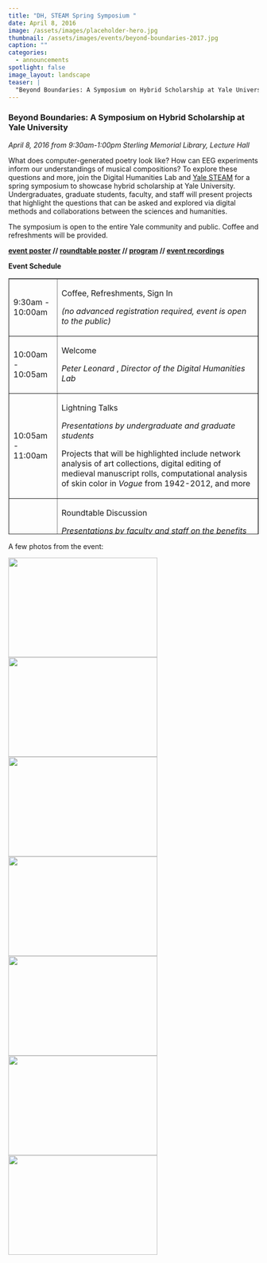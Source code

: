 ```yaml
---
title: "DH, STEAM Spring Symposium "
date: April 8, 2016
image: /assets/images/placeholder-hero.jpg
thumbnail: /assets/images/events/beyond-boundaries-2017.jpg
caption: ""
categories: 
  - announcements
spotlight: false 
image_layout: landscape
teaser: |
  "Beyond Boundaries: A Symposium on Hybrid Scholarship at Yale University April 8, 2016 from 9:30am-1:00pmSterling Memorial Library, Lecture Hall What does computer-generated poetry look like? How..."
---
```


<h3>Beyond Boundaries: A Symposium on Hybrid Scholarship at Yale University</h3>
<em>April 8, 2016 from 9:30am-1:00pm</em>
<em>Sterling Memorial Library, Lecture Hall</em>
   
What does computer-generated poetry look like? How can EEG experiments inform our understandings of musical compositions? To explore these questions and more, join the Digital Humanities Lab and <a href="http://steamwith.us/YaleSTEAM.html" target="_blank">Yale STEAM</a> for a spring symposium to showcase hybrid scholarship at Yale University. Undergraduates, graduate students, faculty, and staff will present projects that highlight the questions that can be asked and explored via digital methods and collaborations between the sciences and humanities.
   
The symposium is open to the entire Yale community and public. Coffee and refreshments will be provided.
   
<strong>
  <a href="http://web.library.yale.edu/sites/default/files/images/BB-concepts-poster.jpg">event poster</a> // <a href="http://web.library.yale.edu/sites/default/files/images/2016-04-08-BB-tabloid-poster2.jpg">roundtable poster</a> // <a href="https://issuu.com/mongmedia/docs/2016-04-08-symposium-program">program</a> // <a href="https://www.youtube.com/watch?v=LDbomoUsnio&amp;index=1&amp;list=PLqHnHG5X2PXBr9IaxqS5PkgegtLExZ4Lm" target="_blank"> event recordings </a>
</strong>
   
<strong>Event Schedule</strong>
   
<table border="1" cellpadding="1" cellspacing="1" height="514" width="918">
  <tbody>
    <tr>
      <td>
      9:30am - 10:00am
      </td>
      <td>
      <p>
        Coffee, Refreshments, Sign In
      </p>
      <p>
        <em>
        (no advanced registration required, event is open to the public)
        </em>
      </p>
      </td>
    </tr>
    <tr>
      <td>
      10:00am - 10:05am
      </td>
      <td>
        <p>
        Welcome
        </p>
        <p>
          <em>
           Peter Leonard
          </em>
          ,
          <em>
          Director of the Digital Humanities Lab
          </em>
        </p>
      </td>
    </tr>
      <tr>
        <td>
        10:05am - 11:00am
        </td>
        <td>
          <p>
            Lightning Talks
          </p>
          <p>
            <em>
            Presentations by undergraduate and graduate students
            </em>
          </p>
          <p>
          Projects that will be highlighted include network analysis of art collections, digital editing of medieval manuscript rolls, computational analysis of skin color in
            <em>
            Vogue
            </em>
            from 1942-2012, and more
          </p>
        </td>
      </tr>
      <tr>
        <td>
        11:00am - 11:55am
        </td>
        <td>
          <p>
            Roundtable Discussion
          </p>
          <p>
            <em>
            Presentations by faculty and staff
            </em>
            <em>
            on the benefits and challenges of digital methods and collaborations for research and teaching
            </em>
          </p>
          <p>
          With Rebekah Ahrendt (Music Department), Aniko Bezur (Institute for the Preservation of Cultural Heritage, Technical Studies Lab), Amy Hungerford (Director, Division of the Humanities; English, American Studies), Ian McClure (Yale University Art Gallery, IPCH Conservation Lab), Holly Rushmeier (Computer Science)
         </p>
        </td>
      </tr>
      <tr>
        <td>
        11:55am - 12:00pm
        </td>
        <td>
          <p>
            Closing Remarks
          </p>
          <p>
            <em>
            Susan Gibbons,
            </em>
            <em>
            University Librarian and Deputy Provost for Libraries &amp; Scholarly Communication
            </em>
          </p>
        </td>
      </tr>
      <tr>
        <td>
        12:00pm - 1:00pm
        </td>
        <td>
          <p>
            Poster Session
          </p>
          <p>
            <em>
            Showcase of projects by students, faculty, and staff
            </em>
          </p>
          <p>
          Posters/demos range from a mapping project of the new Yale Colleges and a database of ancient Egyptian rock inscriptions to Twitter poetry, mobile technology in museum settings, and more
        </p>
      </td>
     </tr>
  </tbody>
</table>

       
A few photos from the event:

<a href="http://web.library.yale.edu/sites/default/files/images/Valencia2.jpg">
  <img alt="" height="200" src="http://web.library.yale.edu/sites/default/files/resize/images/Valencia2-300x200.jpg" width="300"/>
</a>
<a href="http://web.library.yale.edu/sites/default/files/images/Acevedo.jpg">
  <img alt="" height="200" src="http://web.library.yale.edu/sites/default/files/resize/images/Acevedo-300x200.jpg" width="300"/>
</a>
<a href="http://web.library.yale.edu/sites/default/files/images/Roundtable.jpg">
  <img alt="" height="200" src="http://web.library.yale.edu/sites/default/files/resize/images/Roundtable-300x200.jpg" width="300"/>
</a>
<a href="http://web.library.yale.edu/sites/default/files/images/Pellegrini3.jpg">
  <img alt="" height="200" src="http://web.library.yale.edu/sites/default/files/resize/images/Pellegrini3-300x200.jpg" width="300"/>
</a>
<a href="http://web.library.yale.edu/sites/default/files/images/Krewson2.jpg">
  <img alt="" height="200" src="http://web.library.yale.edu/sites/default/files/resize/images/Krewson2-300x200.jpg" width="300"/>
</a>
<a href="http://web.library.yale.edu/sites/default/files/images/Marina.jpg">
  <img alt="" height="200" src="http://web.library.yale.edu/sites/default/files/resize/images/Marina-300x200.jpg" width="300"/>
</a>
<a href="http://web.library.yale.edu/sites/default/files/images/Nate%202.jpg">
  <img alt="" height="200" src="http://web.library.yale.edu/sites/default/files/resize/images/Nate%202-300x200.jpg" width="300"/>
</a>
